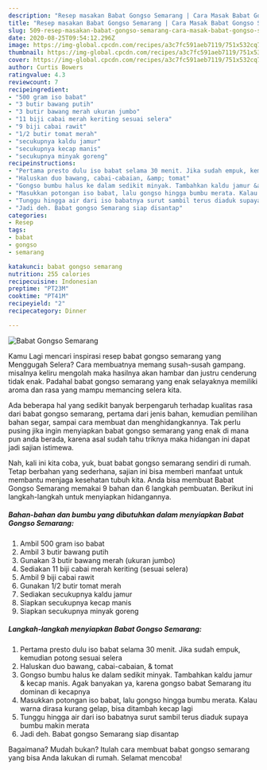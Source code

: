 ```yaml
---
description: "Resep masakan Babat Gongso Semarang | Cara Masak Babat Gongso Semarang Yang Enak Dan Mudah"
title: "Resep masakan Babat Gongso Semarang | Cara Masak Babat Gongso Semarang Yang Enak Dan Mudah"
slug: 509-resep-masakan-babat-gongso-semarang-cara-masak-babat-gongso-semarang-yang-enak-dan-mudah
date: 2020-08-25T09:54:12.296Z
image: https://img-global.cpcdn.com/recipes/a3c7fc591aeb7119/751x532cq70/babat-gongso-semarang-foto-resep-utama.jpg
thumbnail: https://img-global.cpcdn.com/recipes/a3c7fc591aeb7119/751x532cq70/babat-gongso-semarang-foto-resep-utama.jpg
cover: https://img-global.cpcdn.com/recipes/a3c7fc591aeb7119/751x532cq70/babat-gongso-semarang-foto-resep-utama.jpg
author: Curtis Bowers
ratingvalue: 4.3
reviewcount: 7
recipeingredient:
- "500 gram iso babat"
- "3 butir bawang putih"
- "3 butir bawang merah ukuran jumbo"
- "11 biji cabai merah keriting sesuai selera"
- "9 biji cabai rawit"
- "1/2 butir tomat merah"
- "secukupnya kaldu jamur"
- "secukupnya kecap manis"
- "secukupnya minyak goreng"
recipeinstructions:
- "Pertama presto dulu iso babat selama 30 menit. Jika sudah empuk, kemudian potong sesuai selera"
- "Haluskan duo bawang, cabai-cabaian, &amp; tomat"
- "Gongso bumbu halus ke dalam sedikit minyak. Tambahkan kaldu jamur &amp; kecap manis. Agak banyakan ya, karena gongso babat Semarang itu dominan di kecapnya"
- "Masukkan potongan iso babat, lalu gongso hingga bumbu merata. Kalau warna dirasa kurang gelap, bisa ditambah kecap lagi"
- "Tunggu hingga air dari iso babatnya surut sambil terus diaduk supaya bumbu makin merata"
- "Jadi deh. Babat gongso Semarang siap disantap"
categories:
- Resep
tags:
- babat
- gongso
- semarang

katakunci: babat gongso semarang 
nutrition: 255 calories
recipecuisine: Indonesian
preptime: "PT23M"
cooktime: "PT41M"
recipeyield: "2"
recipecategory: Dinner

---
```



![Babat Gongso Semarang](https://img-global.cpcdn.com/recipes/a3c7fc591aeb7119/751x532cq70/babat-gongso-semarang-foto-resep-utama.jpg)

Kamu Lagi mencari inspirasi resep babat gongso semarang yang Menggugah Selera? Cara membuatnya memang susah-susah gampang. misalnya keliru mengolah maka hasilnya akan hambar dan justru cenderung tidak enak. Padahal babat gongso semarang yang enak selayaknya memiliki aroma dan rasa yang mampu memancing selera kita.

Ada beberapa hal yang sedikit banyak berpengaruh terhadap kualitas rasa dari babat gongso semarang, pertama dari jenis bahan, kemudian pemilihan bahan segar, sampai cara membuat dan menghidangkannya. Tak perlu pusing jika ingin menyiapkan babat gongso semarang yang enak di mana pun anda berada, karena asal sudah tahu triknya maka hidangan ini dapat jadi sajian istimewa.




Nah, kali ini kita coba, yuk, buat babat gongso semarang sendiri di rumah. Tetap berbahan yang sederhana, sajian ini bisa memberi manfaat untuk membantu menjaga kesehatan tubuh kita. Anda bisa membuat Babat Gongso Semarang memakai 9 bahan dan 6 langkah pembuatan. Berikut ini langkah-langkah untuk menyiapkan hidangannya.

<!--inarticleads1-->

##### Bahan-bahan dan bumbu yang dibutuhkan dalam menyiapkan Babat Gongso Semarang:

1. Ambil 500 gram iso babat
1. Ambil 3 butir bawang putih
1. Gunakan 3 butir bawang merah (ukuran jumbo)
1. Sediakan 11 biji cabai merah keriting (sesuai selera)
1. Ambil 9 biji cabai rawit
1. Gunakan 1/2 butir tomat merah
1. Sediakan secukupnya kaldu jamur
1. Siapkan secukupnya kecap manis
1. Siapkan secukupnya minyak goreng




<!--inarticleads2-->

##### Langkah-langkah menyiapkan Babat Gongso Semarang:

1. Pertama presto dulu iso babat selama 30 menit. Jika sudah empuk, kemudian potong sesuai selera
1. Haluskan duo bawang, cabai-cabaian, &amp; tomat
1. Gongso bumbu halus ke dalam sedikit minyak. Tambahkan kaldu jamur &amp; kecap manis. Agak banyakan ya, karena gongso babat Semarang itu dominan di kecapnya
1. Masukkan potongan iso babat, lalu gongso hingga bumbu merata. Kalau warna dirasa kurang gelap, bisa ditambah kecap lagi
1. Tunggu hingga air dari iso babatnya surut sambil terus diaduk supaya bumbu makin merata
1. Jadi deh. Babat gongso Semarang siap disantap




Bagaimana? Mudah bukan? Itulah cara membuat babat gongso semarang yang bisa Anda lakukan di rumah. Selamat mencoba!
